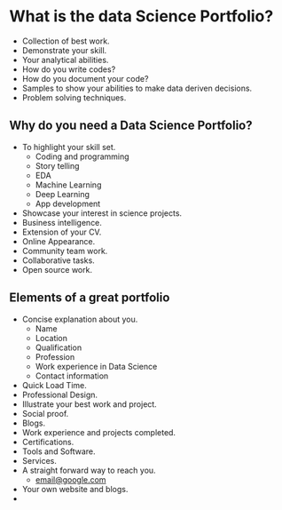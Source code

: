 # What is the data Science Portfolio?

- Collection of best work.
- Demonstrate your skill.
- Your analytical abilities.
- How do you write codes?
- How do you document your code?
- Samples to show your abilities to make data deriven decisions.
- Problem solving techniques.

## Why do you need a Data Science Portfolio?

- To highlight your skill set.
  - Coding and programming
  - Story telling
  - EDA
  - Machine Learning
  - Deep Learning
  - App development
- Showcase your interest in science projects.
- Business intelligence.
- Extension of your CV.
- Online Appearance.
- Community team work.
- Collaborative tasks.
- Open source work.

## Elements of a great portfolio

- Concise explanation about you.
  - Name
  - Location
  - Qualification
  - Profession
  - Work experience in Data Science
  - Contact information
- Quick Load Time.
- Professional Design.
- Illustrate your best work and project.
- Social proof.
- Blogs.
- Work experience and projects completed.
- Certifications.
- Tools and Software.
- Services.
- A straight forward way to reach you.
  - email@google.com
- Your own website and blogs.
- 